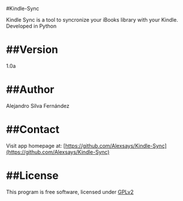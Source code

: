 #Kindle-Sync


Kindle Sync is a tool to syncronize your iBooks library with your Kindle. Developed in Python

##Version
===
1.0a

##Author
===
Alejandro Silva Fernández 

##Contact
===
Visit app homepage at: [https://github.com/Alexsays/Kindle-Sync](https://github.com/Alexsays/Kindle-Sync)

##License
===
This program is free software, licensed under [GPLv2](http://www.gnu.org/licenses/old-licenses/gpl-2.0.html)
